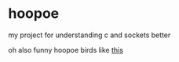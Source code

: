 # hoopoe

my project for understanding c and sockets better

oh also funny hoopoe birds like [this](https://files.catbox.moe/u7fy11.png)
